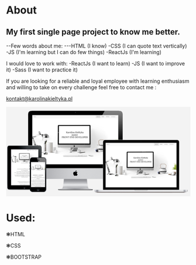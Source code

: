 # About

My first single page project to know me better.
--

--Few words about me:
---HTML (I know)
-CSS (I can quote text vertically)
-JS (I'm learning but I can do few things)
-ReactJs (I'm learning)


I would love to work with:
-ReactJs (I want to learn)
-JS (I want to improve it)
-Sass (I want to practice it)

If you are looking for a reliable and loyal employee with learning enthusiasm and willing to take on every challenge feel free to contact me : 

kontakt@karolinakieltyka.pl



![alt text](https://github.com/CharlotteMoriarty/About/blob/master/images/zdj%C4%99cie%20g%C5%82%C3%B3wne.PNG)

# Used:

  ❃HTML

  ❃CSS

  ❃BOOTSTRAP
